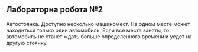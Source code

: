 ## Лабораторна робота №2
Автостоянка. Доступно несколько машиномест. На одном месте может 
находиться только один автомобиль. Если все места заняты, то автомобиль
не станет ждать больше определенного времени и уедет на другую
стоянку.